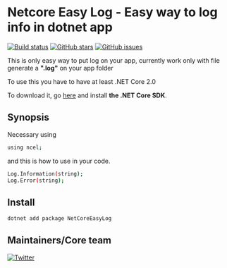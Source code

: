# Netcore Easy Log - Easy way to log info in dotnet app
[![Build status](https://dev.azure.com/ucavalcante/netcore-easy-log/_apis/build/status/netcore-easy-log-.NET%20Desktop-CI)](https://dev.azure.com/ucavalcante/netcore-easy-log/_build/latest?definitionId=4)
[![GitHub stars](https://img.shields.io/github/stars/ucavalcante/netcore-easy-log.svg)](https://github.com/ucavalcante/netcore-easy-log/stargazers)
[![GitHub issues](https://img.shields.io/github/issues/ucavalcante/netcore-easy-log.svg)](https://github.com/ucavalcante/netcore-easy-log/issues)

This is only easy way to put log on your app, currently work only with file generate a **".log"** on your app folder

To use this you have to have at least .NET Core 2.0

To download it, go [here](https://www.microsoft.com/net/download)
and install **the .NET Core SDK**. 

## Synopsis

Necessary using
```bash
using ncel;
```

and this is how to use in your code.
```bash
Log.Information(string);
Log.Error(string);
```

## Install


```bash
dotnet add package NetCoreEasyLog
```

## Maintainers/Core team
[![Twitter](https://img.shields.io/twitter/url/https/github.com/ucavalcante/netcore-easy-log.svg?style=popout)](https://twitter.com/intent/tweet?text=Wow:&url=https%3A%2F%2Fgithub.com%2Fucavalcante%2Fnetcore-easy-log)